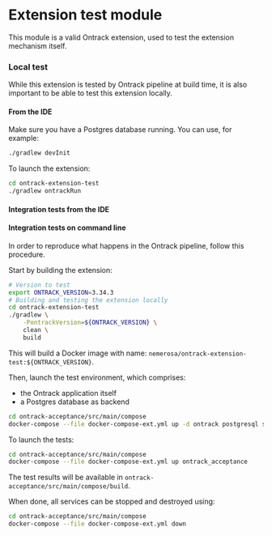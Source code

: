 Extension test module
=====================

This module is a valid Ontrack extension, used to test the extension
mechanism itself.

### Local test

While this extension is tested by Ontrack pipeline at build time, it is 
also important to be able to test this extension locally.

#### From the IDE

Make sure you have a Postgres database running. You can use, for example:

```bash
./gradlew devInit
```

To launch the extension:

```bash
cd ontrack-extension-test
./gradlew ontrackRun
```

#### Integration tests from the IDE

#### Integration tests on command line

In order to reproduce what happens in the Ontrack pipeline, follow this procedure.

Start by building the extension:

```bash
# Version to test
export ONTRACK_VERSION=3.34.3
# Building and testing the extension locally
cd ontrack-extension-test
./gradlew \
    -PontrackVersion=${ONTRACK_VERSION} \
    clean \
    build
```

This will build a Docker image with name: `nemerosa/ontrack-extension-test:${ONTRACK_VERSION}`.

Then, launch the test environment, which comprises:

* the Ontrack application itself
* a Postgres database as backend

```bash
cd ontrack-acceptance/src/main/compose
docker-compose --file docker-compose-ext.yml up -d ontrack postgresql selenium
```

To launch the tests:

```bash
cd ontrack-acceptance/src/main/compose
docker-compose --file docker-compose-ext.yml up ontrack_acceptance
```

The test results will be available in `ontrack-acceptance/src/main/compose/build`.

When done, all services can be stopped and destroyed using:

```bash
cd ontrack-acceptance/src/main/compose
docker-compose --file docker-compose-ext.yml down
```
